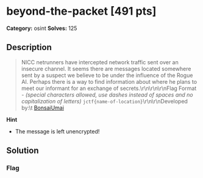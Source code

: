 # beyond-the-packet [491 pts]

**Category:** osint
**Solves:** 125

## Description
>NICC netrunners have intercepted network traffic sent over an insecure channel. It seems there are messages located somewhere sent by a suspect we believe to be under the influence of the Rogue AI. Perhaps there is a way to find information about where he plans to meet our informant for an exchange of secrets.\r\n\r\n\r\nFlag Format - *(special characters allowed, use dashes instead of spaces and no capitalization of letters)* `jctf{name-of-location}`\r\n\r\nDeveloped by:\t [BonsaiUmai](https://github.com/JustinTecson)

**Hint**
* The message is left unencrypted!

## Solution

### Flag


